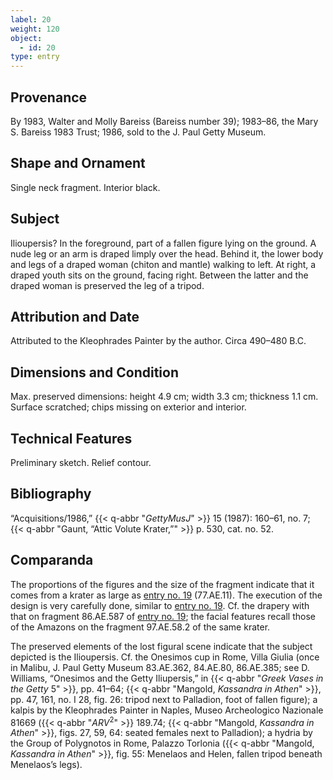 ```yaml
---
label: 20
weight: 120
object:
  - id: 20
type: entry
---
```


## Provenance

By 1983, Walter and Molly Bareiss (Bareiss number 39); 1983–86, the Mary S. Bareiss 1983 Trust; 1986, sold to the J. Paul Getty Museum.

## Shape and Ornament

Single neck fragment. Interior black.

## Subject

Ilioupersis? In the foreground, part of a fallen figure lying on the ground. A nude leg or an arm is draped limply over the head. Behind it, the lower body and legs of a draped woman (chiton and mantle) walking to left. At right, a draped youth sits on the ground, facing right. Between the latter and the draped woman is preserved the leg of a tripod.

## Attribution and Date

Attributed to the Kleophrades Painter by the author. Circa 490–480 B.C.

## Dimensions and Condition

Max. preserved dimensions: height 4.9 cm; width 3.3 cm; thickness 1.1 cm. Surface scratched; chips missing on exterior and interior.

## Technical Features

Preliminary sketch. Relief contour.

## Bibliography

“Acquisitions/1986,” {{< q-abbr "*GettyMusJ*" >}} 15 (1987): 160–61, no. 7; {{< q-abbr "Gaunt, “Attic Volute Krater,”" >}} p. 530, cat. no. 52.

## Comparanda

The proportions of the figures and the size of the fragment indicate that it comes from a krater as large as [entry no. 19](/catalogue/19/) (77.AE.11). The execution of the design is very carefully done, similar to [entry no. 19](/catalogue/19/). Cf. the drapery with that on fragment 86.AE.587 of [entry no. 19](/catalogue/19/); the facial features recall those of the Amazons on the fragment 97.AE.58.2 of the same krater.

The preserved elements of the lost figural scene indicate that the subject depicted is the Ilioupersis. Cf. the Onesimos cup in Rome, Villa Giulia (once in Malibu, J. Paul Getty Museum 83.AE.362, 84.AE.80, 86.AE.385; see D. Williams, “Onesimos and the Getty Iliupersis,” in {{< q-abbr "*Greek Vases in the Getty* 5" >}}, pp. 41–64; {{< q-abbr "Mangold, *Kassandra in Athen*" >}}, pp. 47, 161, no. I 28, fig. 26: tripod next to Palladion, foot of fallen figure); a kalpis by the Kleophrades Painter in Naples, Museo Archeologico Nazionale 81669 ({{< q-abbr "*ARV*<sup>2</sup>" >}} 189.74; {{< q-abbr "Mangold, *Kassandra in Athen*" >}}, figs. 27, 59, 64: seated females next to Palladion); a hydria by the Group of Polygnotos in Rome, Palazzo Torlonia ({{< q-abbr "Mangold, *Kassandra in Athen*" >}}, fig. 55: Menelaos and Helen, fallen tripod beneath Menelaos’s legs).
